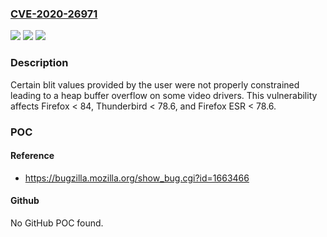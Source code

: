### [CVE-2020-26971](https://cve.mitre.org/cgi-bin/cvename.cgi?name=CVE-2020-26971)
![](https://img.shields.io/static/v1?label=Product&message=Firefox%20ESR&color=blue)
![](https://img.shields.io/static/v1?label=Version&message=%3C%2078.6%20&color=brighgreen)
![](https://img.shields.io/static/v1?label=Vulnerability&message=Heap%20buffer%20overflow%20in%20WebGL&color=brighgreen)

### Description

Certain blit values provided by the user were not properly constrained leading to a heap buffer overflow on some video drivers. This vulnerability affects Firefox < 84, Thunderbird < 78.6, and Firefox ESR < 78.6.

### POC

#### Reference
- https://bugzilla.mozilla.org/show_bug.cgi?id=1663466

#### Github
No GitHub POC found.

